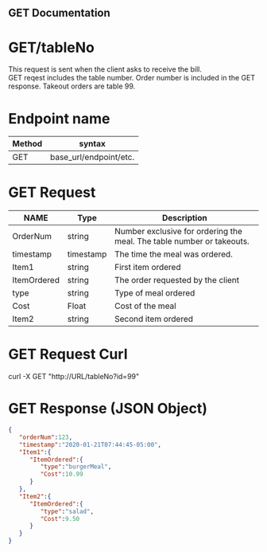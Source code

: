 ## GET Documentation  

# GET/tableNo  
This request is sent when the client asks to receive the bill.  
GET reqest includes the table number. Order number is included in the GET response. Takeout orders are table 99.  


# Endpoint name

Method | syntax
----- | ----------
GET | base_url/endpoint/etc.

# GET Request  
NAME  | Type  | Description  
----- | ----| -----  
OrderNum  | string | Number exclusive for ordering the meal. The table number or takeouts.
timestamp | timestamp | The time the meal was ordered.
Item1 | string | First item ordered
ItemOrdered | string | The order requested by the client
type | string | Type of meal ordered
Cost | Float | Cost of the meal
Item2 | string | Second item ordered



# GET Request Curl  
  
curl -X GET "http://URL/tableNo?id=99"

# GET Response (JSON Object)  
``` JSON
{
   "orderNum":123,
   "timestamp":"2020-01-21T07:44:45-05:00",
   "Item1":{
      "ItemOrdered":{
         "type":"burgerMeal",
         "Cost":10.99
      }
   },
   "Item2":{
      "ItemOrdered":{
         "type":"salad",
         "Cost":9.50
      }
   }
}
```
